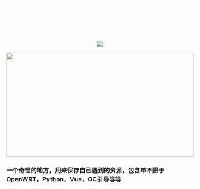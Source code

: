 <h1 align="center">
	<a href="https://github.com/HuaSakura" style="color: #FFF;">
		SakuraHua**`s OnePage，欢迎大家来踩，嘿嘿！！！
	</a>
</h1>

<h3 align="center">
	<img src="https://readme-typing-svg.herokuapp.com/?lines=Welcome to share;&center=true&size=27&color=F68FF7">
</h3>


<img height=280 width=100% align="center" src="https://github-readme-stats.vercel.app/api?username=HuaSakura&show_icons=true&theme=cobalt&border_radius=10&locale=cn&line_height=30" />

### 一个奇怪的地方，用来保存自己遇到的资源，包含单不限于OpenWRT，Python，Vue，OC引导等等
